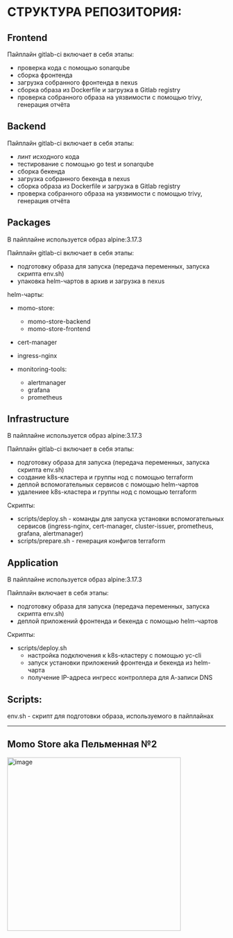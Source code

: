 # СТРУКТУРА РЕПОЗИТОРИЯ:

## Frontend

Пайплайн gitlab-ci включает в себя этапы:
  - проверка кода с помощью sonarqube
  - сборка фронтенда
  - загрузка собранного фронтенда в nexus
  - сборка образа из Dockerfile и загрузка в Gitlab registry
  - проверка собранного образа на уязвимости с помощью trivy, генерация отчёта

## Backend

Пайплайн gitlab-ci включает в себя этапы:
  - линт исходного кода
  - тестирование с помощью go test и sonarqube
  - сборка бекенда
  - загрузка собранного бекенда в nexus
  - сборка образа из Dockerfile и загрузка в Gitlab registry
  - проверка собранного образа на уязвимости с помощью trivy, генерация отчёта

## Packages

В пайплайне используется образ alpine:3.17.3

Пайплайн gitlab-ci включает в себя этапы:
  - подготовку образа для запуска (передача переменных, запуска скрипта env.sh)
  - упаковка helm-чартов в архив и загрузка в nexus

helm-чарты:

- momo-store:
  - momo-store-backend
  - momo-store-frontend

- cert-manager

- ingress-nginx

- monitoring-tools:
  - alertmanager
  - grafana
  - prometheus

## Infrastructure

В пайплайне используется образ alpine:3.17.3

Пайплайн gitlab-ci включает в себя этапы:
  - подготовку образа для запуска (передача переменных, запуска скрипта env.sh)
  - создание k8s-кластера и группы нод с помощью terraform
  - деплой вспомогательных сервисов с помощью helm-чартов
  - удалениее k8s-кластера и группы нод с помощью terraform

Скрипты:
  - scripts/deploy.sh - команды для запуска установки вспомогательных сервисов (ingress-nginx, cert-manager, cluster-issuer, prometheus, grafana, alertmanager)
  - scripts/prepare.sh - генерация конфигов terraform

## Application

В пайплайне используется образ alpine:3.17.3

Пайплайн включает в себя этапы:
  - подготовку образа для запуска (передача переменных, запуска скрипта env.sh)
  - деплой приложений фронтенда и бекенда с помощью helm-чартов

Скрипты:
  - scripts/deploy.sh
    - настройка подключения к k8s-кластеру с помощью yc-cli
    - запуск установки приложений фронтенда и бекенда из helm-чарта
    - получение IP-адреса ингресс контроллера для А-записи DNS

## Scripts:

env.sh - скрипт для подготовки образа, используемого в пайплайнах

---

## Momo Store aka Пельменная №2

<img width="400" alt="image" src="https://user-images.githubusercontent.com/9394918/167876466-2c530828-d658-4efe-9064-825626cc6db5.png">
